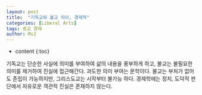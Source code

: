 ```yaml
---
layout: post
title:  "기독교와 불교 차이, 경제학"
categories: [Liberal Arts]
tags: 종교 경제
author: MsJ
---
```


* content
{:toc}

기독교는 단순한 사실에 의미를 부여하여 삶의 내용을 풍부하게 하고, 불교는 불필요한 의미를 제거하여 진실에 접근해간다. 과도한 의미 부여는 문학이다. 불교는 부처가 없어도 존립이 가능하지만, 그리스도교는 시작부터 불가능 하다. 경제학에는 정치, 도덕적 판단에서 자유로운 객관적 진실은 존재하지 않는다.
